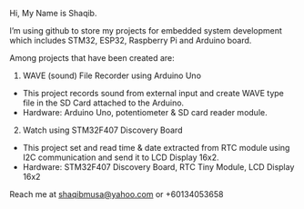 Hi, My Name is Shaqib.

I’m using github to store my projects for embedded system development which includes STM32, ESP32, Raspberry Pi and Arduino board.

Among projects that have been created are:

1. WAVE (sound) File Recorder using Arduino Uno 
- This project records sound from external input and create WAVE type file in the SD Card attached to the Arduino.
- Hardware: Arduino Uno, potentiometer & SD card reader module.

2. Watch using STM32F407 Discovery Board 
- This project set and read time & date extracted from RTC module using I2C communication and send it to LCD Display 16x2.
- Hardware: STM32F407 Discovery Board, RTC Tiny Module, LCD Display 16x2
 
Reach me at shaqibmusa@yahoo.com or +60134053658

<!---
shaqibmusa94/My-Profile is a ✨ special ✨ repository because its `README.md` (this file) appears on your GitHub profile.
You can click the Preview link to take a look at your changes.
--->
